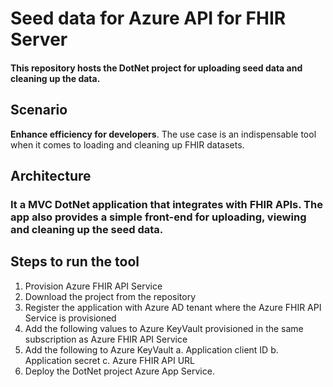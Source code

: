 # Seed data for Azure API for FHIR Server

#### This repository hosts the DotNet project for uploading seed data and cleaning up the data.

## Scenario

**Enhance efficiency for developers**. The use case is an indispensable tool when it comes to loading and cleaning up FHIR datasets.



## Architecture
### It a MVC DotNet application that integrates with FHIR APIs. The app also provides a simple front-end for uploading, viewing and cleaning up the seed data. 

## Steps to run the tool
1. Provision Azure FHIR API Service
2. Download the project from the repository
3. Register the application with Azure AD tenant where the Azure FHIR API Service is provisioned
4. Add the following values to Azure KeyVault provisioned in the same subscription as Azure FHIR API Service
5. Add the following to Azure KeyVault
         a. Application client ID
         b. Application secret
         c. Azure FHIR API URL
6. Deploy the DotNet project Azure App Service.

